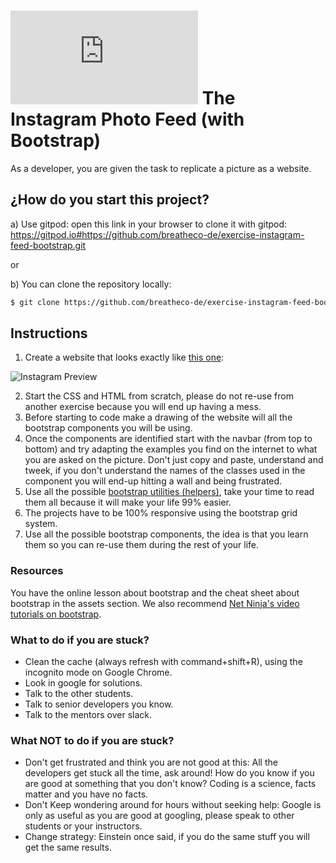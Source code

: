 # ![alt text](https://assets.breatheco.de/apis/img/images.php?blob&random&cat=icon&tags=breathecode,32) The Instagram Photo Feed (with Bootstrap)

As a developer, you are given the task to replicate a picture as a website.

## ¿How do you start this project?
a) Use gitpod: open this link in your browser to clone it with gitpod: https://gitpod.io#https://github.com/breatheco-de/exercise-instagram-feed-bootstrap.git

or

b) You can clone the repository locally:

```sh
$ git clone https://github.com/breatheco-de/exercise-instagram-feed-bootstrap.git
```

## Instructions

1. Create a website that looks exactly like [this one](https://github.com/breatheco-de/exercise-instagram-feed-bootstrap/blob/master/preview.gif):

![Instagram Preview](https://github.com/breatheco-de/exercise-instagram-feed-bootstrap/blob/master/preview.gif?raw=true)

2. Start the CSS and HTML from scratch, please do not re-use from another exercise because you will end up having a mess.
3. Before starting to code make a drawing of the website will all the bootstrap components you will be using.
4. Once the components are identified start with the navbar (from top to bottom) and try adapting the examples you find on the internet to what you are asked on the picture. Don't just copy and paste, understand and tweek, if you don't understand the names of the classes used in the component you will end-up hitting a wall and being frustrated.
5. Use all the possible [bootstrap utilities (helpers)](https://getbootstrap.com/docs/4.1/utilities), take your time to read them all because it will make your life 99% easier.
6. The projects have to be 100% responsive using the bootstrap grid system.
7. Use all the possible bootstrap components, the idea is that you learn them so you can re-use them during the rest of your life.

### Resources

You have the online lesson about bootstrap and the cheat sheet about bootstrap in the assets section. We also recommend [Net Ninja's video tutorials on bootstrap](https://www.youtube.com/watch?v=QAgrHLtG1Yk).

### What to do if you are stuck?

- Clean the cache (always refresh with command+shift+R), using the incognito mode on Google Chrome. 
- Look in google for solutions. 
- Talk to the other students. 
- Talk to senior developers you know. 
- Talk to the mentors over slack.

### What **NOT** to do if you are stuck?

- Don't get frustrated and think you are not good at this: All the developers get stuck all the time, ask around! How do you know if you are good at something that you don't know? 
Coding is a science, facts matter and you have no facts. 
- Don't Keep wondering around for hours without seeking help: Google is only as useful as you are good at googling, please speak to other students or your instructors. 
- Change strategy: Einstein once said, if you do the same stuff you will get the same results.
